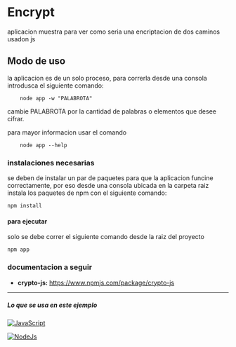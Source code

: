 
# Encrypt
aplicacion muestra para ver como seria una encriptacion de dos caminos usadon js

## Modo de uso
la aplicacion es de un solo proceso, para correrla desde una consola introdusca el siguiente comando:

```
    node app -w "PALABROTA"

```
cambie PALABROTA por la cantidad de palabras o elementos que desee cifrar.

para mayor informacion usar el comando 

```
    node app --help
```

### instalaciones necesarias

se deben de instalar un par de paquetes para que la aplicacion funcine correctamente, por eso desde una consola ubicada en la carpeta raiz instala los paquetes de npm con el siguiente comando:
```
npm install
```
#### para ejecutar
solo se debe correr el siguiente comando desde la raiz del proyecto

```
npm app
```
### documentacion a seguir

- __crypto-js:__ https://www.npmjs.com/package/crypto-js
 
---

##### Lo que se usa en este ejemplo

[![JavaScript](https://img.shields.io/badge/JavaScript-000?style=for-the-badge&logo=javascript&logoColor=white&labelColor=839e87)]()


[![NodeJs](https://img.shields.io/badge/Node.Js-000?style=for-the-badge&logo=Node.js&logoColor=white&labelColor=839e87)]()
